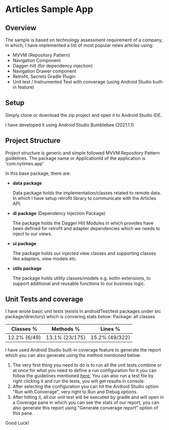 # Articles Sample App

## Overview

The sample is based on technology assessment requirement of a company, in which, I have implemented a list of most popular news articles using:

- MVVM (Repository Pattern)
- Navigation Component
- Dagger-hilt (for dependency injection)
- Navigation Drawer component
- Retrofit, Secrets Gradle Plugin
- Unit test / Instrumented Test with converage (using Android Studio built-in feature)

## Setup

Simply clone or download the zip project and open it to Android Studio IDE.

I have developed it using Android Studio Bumblebee (2021.1.1)

## Project Structure

Project structure is generic and simple followed MVVM Repository Pattern guidelines. The package name or ApplicationId of the application is 'com.nytimes.app'

In this base package, there are:

- **data package**

  Data package holds the implementation/classes related to remote data. In which I have setup retrofit library to communicate with the Articles API.

- **di package** (Dependency Injection Package)

  The package holds the Dagger Hilt Modules in which provides have been defined for retrofit and adapter dependencies which we needs to inject to our views.

- **ui package**

  The package holds our injected view classes and supporting classes like adapters, view models etc.

- **utils package**

  The package holds utility classes/models e.g. kotlin extensions, to support additional and reusable functions to our business logic.

## Unit Tests and coverage

I have wrote basic unit tests (exists in androidTest/test packages under src package/directory) which is convering stats below:
Package: all classes

| Classes %    | Methods %      | Lines %        |
| ------------ | -------------- | -------------- |
| 12.2% (6/49) | 13.1% (23/175) | 15.2% (49/322) |

I have used Android Studio built-in coverage feature to generate the report which you can also generate using the method mentioned below:

1. The very first thing you need to do is to run all the unit tests combine or at once for what you need to define a run configuration for it you can follow the guidelines mentioned [here](https://stackoverflow.com/a/69453681/3459944), You can also run a test file by right clicking it and run the tests, you will get results in console.
2. After selecting the configuration you can hit the Android Studio option "Run with Converage", very right to Run and Debug options.
3. After hitting it, all our unit test will be executed by gradle and will open in a Coverage pane in which you can see the stats of our report, you can also generate this report using "Generate converage report" option of this pane.

Good Luck!
